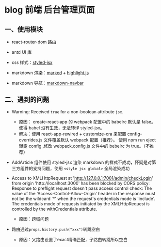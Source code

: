 # blog 前端 后台管理页面

## 一、使用模块

- react-router-dom 路由

- antd UI 库

- css 样式：[styled-jsx](https://juejin.im/post/5b3dd2d25188251b193d2d7e)

- markdown 渲染：[marked](https://github.com/markedjs/marked) + [highlight.js](https://github.com/highlightjs/highlight.js)

- markdown 导航：[markdown-navbar](https://github.com/parksben/markdown-navbar)

## 二、遇到的问题

- Warning: Received `true` for a non-boolean attribute `jsx`.
  + 原因： create-react-app 的 webpack 配置中的 babelrc 默认是 false。使得 babel 没有生效，无法转译 styled-jsx。
  + 解决：使用 react-app-rewired + customize-cra 来配置 config-overrides.js 文件覆盖默认 webpack 配置（推荐）。
    使用 npm run eject 曝露 config ,修改 webpack.config.js 文件中的 bebelrc 为 true。（不推荐）
  
- AddArticle 组件使用 styled-jsx 渲染 markdown 的样式不成功，怀疑是对第三方组件的支持问题，使用 `<style jsx global>` 全局渲染成功

- Access to XMLHttpRequest at 'http://127.0.0.1:7001/admin/checkLogin' from origin 'http://localhost:3000' has been blocked by CORS policy: Response to preflight request doesn't pass access control check: The value of the 'Access-Control-Allow-Origin' header in the response must not be the wildcard '*' when the request's credentials mode is 'include'. The credentials mode of requests initiated by the XMLHttpRequest is controlled by the withCredentials attribute.
  + 原因：跨域问题

- 路由通过`props.history.push("xxx")`转跳空白
  + 原因：父路由设置了exact精确匹配，子路由转跳所以空白
